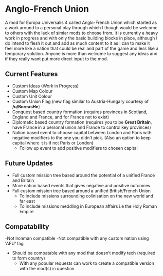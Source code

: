 # Anglo-French Union
A mod for Europa Universalis 4 called Anglo-French Union which started as a work around to a personal play through which I though would be welcome to others with the lack of simiar mods to choose from.
It is currently a heavy work in progress and with only the basic building blocks in place, although I do intend to flesh it out and add as much content to it as I can to make it feel more like a nation that could be real and part of the game and less like a temporary solution.
Anyone is more than welcome to suggest any ideas and if they really want put more direct input to the mod.

## Current Features
- Custom Ideas (Work in Progress)
- Custom Map Colour
- Custom Unit Colour
- Custom Union Flag (new flag similar to Austria-Hungary courtesy of **/u/BoreasHe**)
- Conquest based country formation (requires provinces in Scotland, England and France, and for France not to exist)
- Diplomatic based country formation (requires you to be **Great Britain**, have France in a personal union and France to control key provinces)
- Nation based event to choose capital between London and Paris with negative modifiers to the one you didn't pick. (Also an option to keep capital where it is if not Paris or London)
    - Follow up event to add positive modifiers to chosen capital

## Future Updates
- Full custom mission tree based around the potential of a unified France and Britain
- More nation based events that gives negative and positive outcomes
- Full custom mission tree based around a unified British/French Union
    - To include missions surrounding colinisation on the new world and far east
    - To include missions meddling in European affairs i.e the Holy Roman Empire

## Compatability
-Not Ironman compatible
-Not compatible with any custom nation using 'AFU' tag
- Should be compatable with any mod that doesn't modify tech (required to form country)
    - With any popular requests can work to create a compatible version with the mod(s) in question